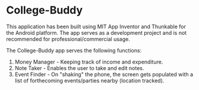 # College-Buddy
This application has been built using MIT App Inventor and Thunkable for the Android platform.
The app serves as a development project and is not recommended for professional/commercial usage.

The College-Buddy app serves the following functions:
1. Money Manager - Keeping track of income and expenditure.
2. Note Taker - Enables the user to take and edit notes. 
3. Event Finder - On "shaking" the phone, the screen gets populated with a list of forthecoming events/parties nearby (location tracked). 
